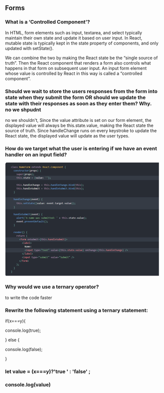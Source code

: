 ## Forms


### What is a ‘Controlled Component’?

In HTML, form elements such as input, textarea, and select typically maintain their own state and update it based on user input. In React, mutable state is typically kept in the state property of components, and only updated with setState().

We can combine the two by making the React state be the “single source of truth”. Then the React component that renders a form also controls what happens in that form on subsequent user input. An input form element whose value is controlled by React in this way is called a “controlled component”.


### Should we wait to store the users responses from the form into state when they submit the form OR should we update the state with their responses as soon as they enter them? Why. no we shpudnt 

 no we shouldn't,  Since the value attribute is set on our form element, the displayed value will always be this.state.value, making the React state the source of truth. Since handleChange runs on every keystroke to update the React state, the displayed value will update as the user types.
 
 ### How do we target what the user is entering if we have an event handler on an input field?

 ![](img/15.PNG)



### Why would we use a ternary operator?

to write the code faster 





 ### Rewrite the following statement using a ternary statement:
  if(x===y){


 console.log(true);


  } else {


 console.log(false);


  }




  ### let value = (x===y)?'true ' : 'false' ;


### console.log(value)


